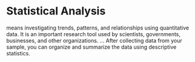 # Statistical Analysis
means investigating trends, patterns, and relationships using quantitative data. It is an important research tool used by scientists, governments, businesses, and other organizations. ... After collecting data from your sample, you can organize and summarize the data using descriptive statistics.
